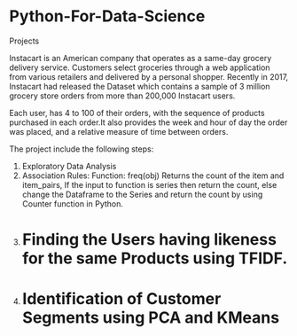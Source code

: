 # Python-For-Data-Science
Projects

Instacart is an American company that operates as a same-day grocery delivery service. Customers select groceries through a web application from various retailers and delivered by a personal shopper. Recently in 2017, Instacart had released the Dataset which contains a sample of 3 million grocery store orders from more than 200,000 Instacart users. 

Each user, has 4 to 100 of their orders, with the sequence of products purchased in each order.It also provides the week and hour of day the order was placed, and a relative measure of time between orders.

The project include the following steps:
1. Exploratory Data Analysis
2. Association Rules: 
Function: freq(obj) Returns the count of the item and item_pairs, If the input to function is series then return the count, else change the Dataframe to the Series and return the count by using Counter function in Python.
3. # Finding the Users having likeness for the same Products using TFIDF.
4. # Identification of Customer Segments using PCA and KMeans
